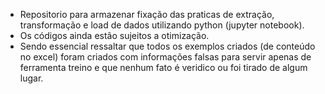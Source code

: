 * Repositorio para armazenar fixação das praticas de extração, transformação e load de dados utilizando python (jupyter notebook).
* Os códigos ainda estão sujeitos a otimização.
* Sendo essencial ressaltar que todos os exemplos criados (de conteúdo no excel) foram criados com informações falsas para servir apenas de ferramenta treino e que nenhum fato é veridico ou foi tirado de algum lugar.
